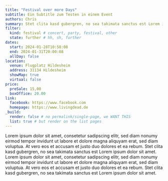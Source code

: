 ```yaml
---
title: "Festival over more Days"
subtitle: Ein Subtitle zum Testen in einem Event
authors: Chris
summary: Stet clita kasd gubergren, no sea takimata sanctus est Lorem ipsum dolor sit amet
filter:
  kind: festival # concert, party, festival, other
  state: further # hh, sh, further
dates:
  start: 2024-01-28T10:58:08
  end: 2024-01-31T20:00:08
  allDay: false
location:
  venue: Flugplatz Hildesheim
  address: 31134 Hildesheim
  showMap: true
  virtual: false
price:
  preSale: 15,00
  boxOffice: 20.00
link:
  facebook: https://www.facebook.com
  homepage: https://www.livingdead.de
_build:
  render: false # no permalink/single-page, we WANT THIS
  list: true # but render on the list pages
---
```


Lorem ipsum dolor sit amet, consetetur sadipscing elitr, sed diam nonumy eirmod tempor invidunt ut labore et dolore magna aliquyam erat, sed diam voluptua. At vero eos et accusam et justo duo dolores et ea rebum. Stet clita kasd gubergren, no sea takimata sanctus est Lorem ipsum dolor sit amet. Lorem ipsum dolor sit amet, consetetur sadipscing elitr, sed diam nonumy eirmod tempor invidunt ut labore et dolore magna aliquyam erat, sed diam voluptua. At vero eos et accusam et justo duo dolores et ea rebum. Stet clita kasd gubergren, no sea takimata sanctus est Lorem ipsum dolor sit amet.